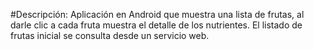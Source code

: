 #Descripción:
Aplicación en Android que muestra una lista de frutas, al darle clic a cada fruta muestra el detalle de los nutrientes. El listado de frutas inicial se consulta desde un servicio web.
